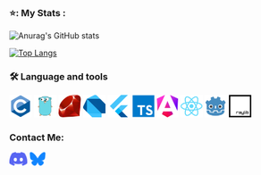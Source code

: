 ### ⭐: My Stats :

![Anurag's GitHub stats](https://github-readme-stats-chi-jade-92.vercel.app/api?username=Adriwang&show_icons=true&theme=radical)

[![Top Langs](https://github-readme-stats.vercel.app/api/top-langs/?username=Adriwang&layout=donut&theme=radical)](github-readme-stats-chi-jade-92.vercel.app)

<h3 align="left">🛠 Language and tools</h3>

<div align="left">
  <img src="Icons/C.svg" height="40" alt="C logo" />
  <img src="Icons/Go.svg" height="40" alt="Go logo"  />
  <img src="Icons/Ruby.svg" height="40" alt="Ruby logo"  />
  <img src="Icons/Dart.svg" height="40" alt="Dart Logo"  />
  <img src="Icons/Flutter.svg" height="40" alt="Flutter Logo"  />
  <img src="Icons/TypeScript.svg" height="40" alt="TypeScript logo"  />
  <img src="Icons/Angular.svg" height="40" alt="AngularJS logo"  />
  <img src="Icons/React.svg" height="40" alt="React logo"  />
  <img src="Icons/Godot.svg" height="40" alt="Godot logo"  />
  <img src="Icons/Raylib.svg" height="40" alt="Raylib logo"  />
</div>

<h3 align="left">Contact Me:</h3>
<p align="left">
<a href="https://www.discordapp.com/users/511983544269275137" target="blank"><img align="center" src="Icons/Discord.svg" alt="Discord" height="25" /></a>
<a href="https://bsky.app/profile/adriwang.bsky.social" target="blank"><img align="center" src="Icons/Bluesky.svg" alt="Bluesky" height="25" /></a>
</p>

